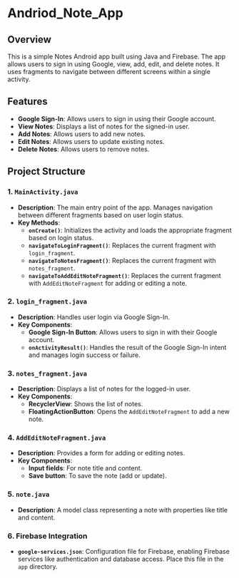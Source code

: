 # Andriod_Note_App

## Overview

This is a simple Notes Android app built using Java and Firebase. The app allows users to sign in using Google, view, add, edit, and delete notes. It uses fragments to navigate between different screens within a single activity.

## Features

- **Google Sign-In**: Allows users to sign in using their Google account.
- **View Notes**: Displays a list of notes for the signed-in user.
- **Add Notes**: Allows users to add new notes.
- **Edit Notes**: Allows users to update existing notes.
- **Delete Notes**: Allows users to remove notes.

## Project Structure

### 1. `MainActivity.java`
- **Description**: The main entry point of the app. Manages navigation between different fragments based on user login status.
- **Key Methods**:
  - **`onCreate()`**: Initializes the activity and loads the appropriate fragment based on login status.
  - **`navigateToLoginFragment()`**: Replaces the current fragment with `login_fragment`.
  - **`navigateToNotesFragment()`**: Replaces the current fragment with `notes_fragment`.
  - **`navigateToAddEditNoteFragment()`**: Replaces the current fragment with `AddEditNoteFragment` for adding or editing a note.

### 2. `login_fragment.java`
- **Description**: Handles user login via Google Sign-In.
- **Key Components**:
  - **Google Sign-In Button**: Allows users to sign in with their Google account.
  - **`onActivityResult()`**: Handles the result of the Google Sign-In intent and manages login success or failure.

### 3. `notes_fragment.java`
- **Description**: Displays a list of notes for the logged-in user.
- **Key Components**:
  - **RecyclerView**: Shows the list of notes.
  - **FloatingActionButton**: Opens the `AddEditNoteFragment` to add a new note.

### 4. `AddEditNoteFragment.java`
- **Description**: Provides a form for adding or editing notes.
- **Key Components**:
  - **Input fields**: For note title and content.
  - **Save button**: To save the note (add or update).

### 5. `note.java`
- **Description**: A model class representing a note with properties like title and content.

### 6. Firebase Integration
- **`google-services.json`**: Configuration file for Firebase, enabling Firebase services like authentication and database access. Place this file in the `app` directory.
